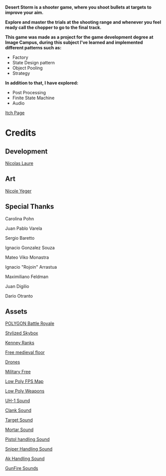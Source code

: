 **Desert Storm is a shooter game, where you shoot bullets at targets to improve your aim.**

**Explore and master the trials at the shooting range and whenever you feel ready call the chopper to go to the final track.**

**This game was made as a project for the game development degree at Image Campus, during this subject I've learned and implemented different patterns such as:**

- Factory
- State Design pattern
- Object Pooling
- Strategy

**In addition to that, I have explored:**
- Post Processing
- Finite State Machine
- Audio


[Itch Page](https://nico-drake.itch.io/desert-storm)


Credits
=======

Development
-----------

[Nicolas Laure](https://nico-drake.itch.io)

Art
---

[Nicole Yeger](https://www.instagram.com/ni_comori/)

Special Thanks
--------------

Carolina Pohn  

Juan Pablo Varela

Sergio Baretto

Ignacio Gonzalez Souza

Mateo Viko Monastra

Ignacio "Rojoin" Arrastua

Maximiliano Feldman

Juan Digilio

Dario Otranto

Assets
------

[POLYGON Battle Royale](https://assetstore.unity.com/packages/3d/environments/urban/polygon-battle-royale-low-poly-3d-art-by-synty-128513)

[Stylized Skybox](https://assetstore.unity.com/packages/2d/textures-materials/sky/free-stylized-skybox-212257) 

[Kenney Ranks](https://kenney.nl/assets/ranks-pack)

[Free medieval floor](https://assetstore.unity.com/packages/2d/textures-materials/floors/free-medieval-floor-tile-material-207107) 

[Drones](https://assetstore.unity.com/packages/3d/vehicles/air/mini-drone-set-1-233380)

[Military Free](https://assetstore.unity.com/packages/3d/environments/military-free-260358)

[Low Poly FPS Map](https://assetstore.unity.com/packages/3d/environments/low-poly-fps-map-lite-258453)

[Low Poly Weapons](https://assetstore.unity.com/packages/3d/props/weapons/glassofcoins-low-poly-fps-pack-196540)     

[UH-1 Sound](https://freesound.org/people/SoundFX.studio/sounds/456278/)

[Clank Sound](https://freesound.org/people/dheming/sounds/197398/)

[Target Sound](https://freesound.org/people/xkeril/sounds/742597/)

[Mortar Sound](https://freesound.org/people/LeMudCrab/sounds/163458/)

[Pistol handling Sound](https://freesound.org/people/GFL7/sounds/276959/)

[Sniper Handling Sound](https://freesound.org/people/Freeman213SG/sounds/326042/)

[Ak Handling Sound](https://freesound.org/people/GFL7/sounds/276963/)

[GunFire Sounds](https://assetstore.unity.com/packages/audio/sound-fx/free-sound-effects-pack-155776)
